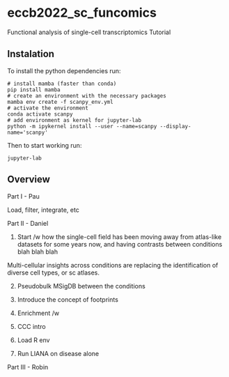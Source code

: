 # eccb2022_sc_funcomics
Functional analysis of single-cell transcriptomics Tutorial

## Instalation
To install the python dependencies run:

```
# install mamba (faster than conda)
pip install mamba
# create an environment with the necessary packages
mamba env create -f scanpy_env.yml
# activate the environment
conda activate scanpy
# add environment as kernel for jupyter-lab
python -m ipykernel install --user --name=scanpy --display-name='scanpy'
```

Then to start working run:
```
jupyter-lab
```

## Overview

Part I - Pau

Load, filter, integrate, etc

Part II - Daniel

1. Start /w how the single-cell field has been moving away from atlas-like datasets
for some years now, and having contrasts between conditions blah blah blah

Multi-cellular insights across conditions are replacing the identification of
diverse cell types, or sc atlases.

2. Pseudobulk MSigDB between the conditions

3. Introduce the concept of footprints

4. Enrichment /w 

5. CCC intro

6. Load R env

7. Run LIANA on disease alone


Part III - Robin

